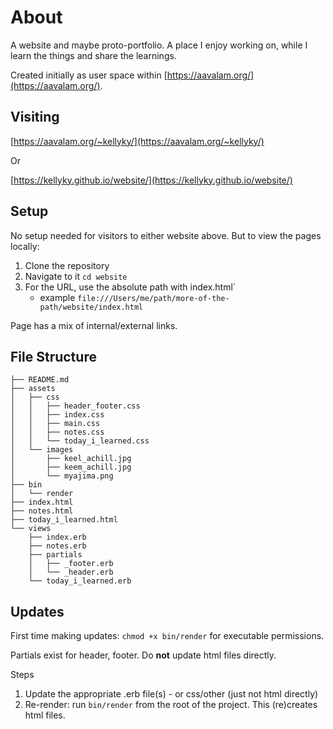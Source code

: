 # About

A website and maybe proto-portfolio.
A place I enjoy working on, while I learn the things and share the learnings.

Created initially as user space within [https://aavalam.org/](https://aavalam.org/). 

## Visiting
[https://aavalam.org/~kellyky/](https://aavalam.org/~kellyky/)

Or

[https://kellyky.github.io/website/](https://kellyky.github.io/website/)


## Setup
No setup needed for visitors to either website above.
But to view the pages locally:

1. Clone the repository
2. Navigate to it `cd website`
3. For the URL, use the absolute path with index.html` 
    - example `file:///Users/me/path/more-of-the-path/website/index.html`

Page has a mix of internal/external links.

## File Structure

```plaintext
├── README.md
├── assets
│   ├── css
│   │   ├── header_footer.css
│   │   ├── index.css
│   │   ├── main.css
│   │   ├── notes.css
│   │   └── today_i_learned.css
│   └── images
│       ├── keel_achill.jpg
│       ├── keem_achill.jpg
│       └── myajima.png
├── bin
│   └── render
├── index.html
├── notes.html
├── today_i_learned.html
└── views
    ├── index.erb
    ├── notes.erb
    ├── partials
    │   ├── _footer.erb
    │   └── _header.erb
    └── today_i_learned.erb
```

## Updates
First time making updates: `chmod +x bin/render` for executable permissions.

Partials exist for header, footer. Do **not** update html files directly.

Steps
1. Update the appropriate .erb file(s) - or css/other (just not html directly)
2. Re-render: run `bin/render` from the root of the project. This (re)creates html files.
